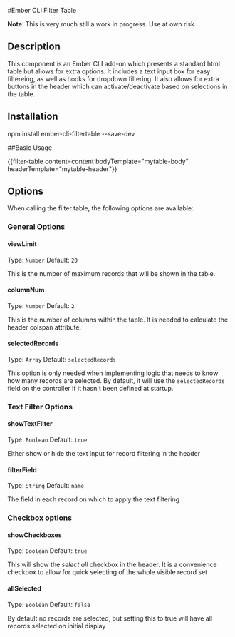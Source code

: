 #Ember CLI Filter Table

__Note__: This is very much still a work in progress. Use at own risk

## Description
This component is an Ember CLI add-on which presents a standard html table but allows for extra options. It includes a text input box for easy filtereing, as well as hooks for dropdown filtering. It also allows for extra buttons in the header which can activate/deactivate based on selections in the table.

## Installation
npm install ember-cli-filtertable --save-dev

##Basic Usage

  {{filter-table content=content bodyTemplate="mytable-body" headerTemplate="mytable-header"}}

## Options
When calling the filter table, the following options are available:

### General Options

#### viewLimit
Type: `Number`
Default: `20`

This is the number of maximum records that will be shown in the table.

#### columnNum
Type: `Number`
Default: `2`

This is the number of columns within the table. It is needed to calculate the
header colspan attribute.

#### selectedRecords
Type: `Array`
Default: `selectedRecords`

This option is only needed when implementing logic that needs to know how many
records are selected. By default, it will use the `selectedRecords` field on
the controller if it hasn't been defined at startup.

### Text Filter Options

#### showTextFilter
Type: `Boolean`
Default: `true`

Either show or hide the text input for record filtering in the header

#### filterField
Type: `String`
Default: `name`

The field in each record on which to apply the text filtering

### Checkbox options

#### showCheckboxes
Type: `Boolean`
Default: `true`

This will show the _select all_ checkbox in the header. It is a convenience checkbox to allow for quick selecting of the whole visible record set

#### allSelected
Type: `Boolean`
Default: `false`

By default no records are selected, but setting this to true will have all records selected on initial display
